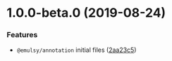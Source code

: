 # 1.0.0-beta.0 (2019-08-24)


### Features

* `@emulsy/annotation` initial files ([2aa23c5](https://github.com/gavar/emulsy/commit/2aa23c5))
